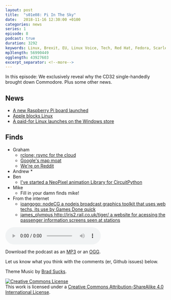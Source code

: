 ```yaml
---
layout: post
title:  "s01e08: Pi In The Sky"
date:   2018-11-16 12:30:00 +0100
categories: news
series: 1
episode: 8
podcast: true
duration: 3292
keywords: Linux, Brexit, EU, Linux Voice, Tech, Red Hat, Fedora, Scarlet cap, IBM
mp3length: 56990449
ogglength: 43927603
excerpt_separator: <!--more-->
---
```


In this episode: We exclusively reveal why the CD32 single-handedly brought down Commodore. Plus some other news.

<!--more-->

## News
* [A new Raspberry Pi board launched](https://www.raspberrypi.org/blog/new-product-raspberry-pi-3-model-a/) 
* [Apple blocks Linux](https://www.phoronix.com/scan.php?page=news_item&px=Apple-T2-Blocks-Linux-UEFI)
* [A paid-for Linux launches on the Windows store](https://www.microsoft.com/en-gb/p/wlinux/9nv1gv1pxz6p?activetab=pivot:overviewtab
)

## Finds
* Graham
  * [rclone; rsync for the cloud](https://rclone.org/)
  * [Google's map moat](https://www.justinobeirne.com/google-maps-moat/)
  * [We're on Reddit](https://www.reddit.com/r/BugReportPodcast/)
* Andrew 
  * 
* Ben
  * [I've started a NeoPixel animation Library for CircuitPython](https://github.com/benevpi/CircuitPythonAnimations)
* Mike
  * Fill in your damn finds mike!
* From the internet
  * [ioangogo: nodeCG a nodejs broadcast graphics toolkit that uses web techs, its use by Games Done quick](https://nodecg.com)
  * [james_olympus http://iris2.rail.co.uk/tiger/ a website for acessing the passenger information screens seen at stations]( http://iris2.rail.co.uk/tiger/)
  
<audio controls>
  <source src="http://bugreport.co.uk/assets/bugreport_s1e8.ogg" type="audio/ogg">
  <source src="http://bugreport.co.uk/assets/bugreport_s1e8.mp3" type="audio/mpeg">
</audio>

Download the podcast as an [MP3](http://bugreport.co.uk/assets/bugreport_s1e7.mp3) or an [OGG](http://bugreport.co.uk/assets/bugreport_s1e7.ogg).

Let us know what you think with the comments (er, Github issues) below.

Theme Music by [Brad Sucks](http://www.bradsucks.net/).

<a rel="license" href="http://creativecommons.org/licenses/by-sa/4.0/"><img alt="Creative Commons License" style="border-width:0" src="https://i.creativecommons.org/l/by-sa/4.0/88x31.png" /></a><br />This work is licensed under a <a rel="license"  href="http://creativecommons.org/licenses/by-sa/4.0/">Creative Commons Attribution-ShareAlike 4.0 International License</a>.
